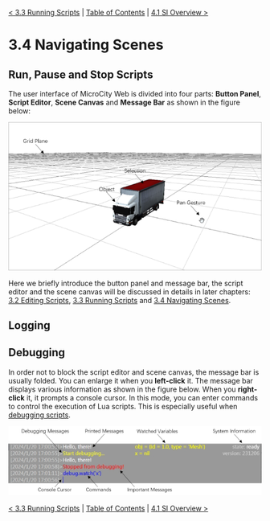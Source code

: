 [< 3.3 Running Scripts](3.2_running_scripts.md) | [Table of Contents](readme.md) | [4.1 SI Overview >](4.1_si_overview.md)

# 3.4 Navigating Scenes


## Run, Pause and Stop Scripts
The user interface of MicroCity Web is divided into four parts: **Button Panel**, **Script Editor**, **Scene Canvas** and **Message Bar** as shown in the figure below:

![](./img/scene_canvas.png)

Here we briefly introduce the button panel and message bar, the script editor and the scene canvas will be discussed in details in later chapters: [3.2 Editing Scripts](3.2_editing_scripts.md), [3.3 Running Scripts](3.3_running_scripts.md) and [3.4 Navigating Scenes](3.4_navigating_scenes.md).

## Logging


## Debugging
In order not to block the script editor and scene canvas, the message bar is usually folded. You can enlarge it when you **left-click** it. The message bar displays various information as shown in the figure below. When you **right-click** it, it prompts a console cursor. In this mode, you can enter commands to control the execution of Lua scripts. This is especially useful when [debugging scripts](3.3_running_scripts.md).

![script editor](./img/message_bar.png)

[< 3.3 Running Scripts](3.2_running_scripts.md) | [Table of Contents](readme.md) | [4.1 SI Overview >](4.1_si_overview.md)
